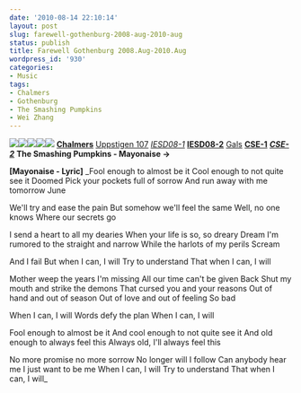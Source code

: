 ```yaml
---
date: '2010-08-14 22:10:14'
layout: post
slug: farewell-gothenburg-2008-aug-2010-aug
status: publish
title: Farewell Gothenburg 2008.Aug-2010.Aug
wordpress_id: '930'
categories:
- Music
tags:
- Chalmers
- Gothenburg
- The Smashing Pumpkins
- Wei Zhang
---
```


[![](http://www.wzhang.org/wp-content/uploads/2010/08/1-e1281777162711.png)](http://www.wzhang.org/wp-content/uploads/2010/08/1-e1281777038987.png)[![](http://www.wzhang.org/wp-content/uploads/2010/08/IMG_0100-e1281775978674-225x300.jpg)](http://www.wzhang.org/wp-content/uploads/2010/08/IMG_0100.jpg)[![](http://www.wzhang.org/wp-content/uploads/2010/08/IMG_0082-225x300.jpg)](http://www.wzhang.org/wp-content/uploads/2010/08/IMG_0082.jpg)[![](http://www.wzhang.org/wp-content/uploads/2010/08/IMG_0093-225x300.jpg)](http://www.wzhang.org/wp-content/uploads/2010/08/IMG_0093.jpg)[![](http://www.wzhang.org/wp-content/uploads/2010/08/IMG_0076-1-225x300.jpg)](http://www.wzhang.org/wp-content/uploads/2010/08/IMG_0076-1.jpg)
[**Chalmers**](http://www.chalmersfastigheter.se/english/campus/johanneberg_entre.jpg) [Uppstigen 107](http://maps.google.com/maps?f=q&source=s_q&hl=en&geocode=&q=uppstigen+107,+gothenburg&sll=52.38759,13.506608&sspn=0.286644,0.726471&ie=UTF8&hq=&hnear=Uppstigen+107,+G%C3%B6teborg,+V%C3%A4stra+G%C3%B6talands+L%C3%A4n,+Sweden&ll=57.687061,11.991829&spn=0.001961,0.005676&t=h&z=18&iwloc=A) [_IESD08-1_]( http://photo.renren.com/photo/sp/hel53wEbl4u) [**IESD08-2**](http://www.wzhang.org/wp-content/uploads/2010/08/IMG_0079.JPG) [Gals](http://www.wzhang.org/wp-content/uploads/2010/08/P1020797.JPG) [**CSE-1**](http://www.wzhang.org/wp-content/uploads/2010/08/DSC_0008.JPG) [_**CSE-2**_](http://www.wzhang.org/wp-content/uploads/2010/08/DSC_0012.JPG) 
**The Smashing Pumpkins - Mayonaise ->**


**[Mayonaise - Lyric]**
_Fool enough to almost be it
Cool enough to not quite see it
Doomed
Pick your pockets full of sorrow
And run away with me tomorrow
June 

We'll try and ease the pain
But somehow we'll feel the same
Well, no one knows
Where our secrets go

I send a heart to all my dearies
When your life is so, so dreary
Dream
I'm rumored to the straight and narrow
While the harlots of my perils
Scream

And I fail
But when I can, I will
Try to understand
That when I can, I will

Mother weep the years I'm missing
All our time can't be given
Back
Shut my mouth and strike the demons
That cursed you and your reasons
Out of hand and out of season
Out of love and out of feeling
So bad

When I can, I will
Words defy the plan
When I can, I will

Fool enough to almost be it
And cool enough to not quite see it
And old enough to always feel this
Always old, I'll always feel this

No more promise no more sorrow
No longer will I follow
Can anybody hear me
I just want to be me
When I can, I will
Try to understand
That when I can, I will_
